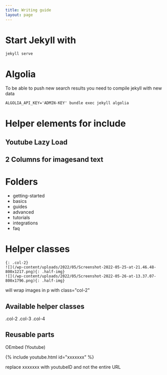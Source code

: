```yaml
---
title: Writing guide
layout: page
---
```


# Start Jekyll with 
```
jekyll serve
```

# Algolia

To be able to push new search results you need to compile jekyll with new data

```
ALGOLIA_API_KEY='ADMIN-KEY' bundle exec jekyll algolia
```

# Helper elements for include

## Youtube Lazy Load

## 2 Columns for imagesand text


# Folders

- getting-started
- basics
- guides
- advanced
- tutorials
- integrations
- faq

# Helper classes 

```
{: .col-2}
![](/wp-content/uploads/2022/05/Screenshot-2022-05-25-at-21.46.48-800x1217.png){: .half-img}
![](/wp-content/uploads/2022/05/Screenshot-2022-05-26-at-13.37.07-800x1796.png){: .half-img}
```

will wrap images in p with class="col-2"

## Available helper classes

.col-2
.col-3
.col-4

## Reusable parts

OEmbed (Youtube)

{% include youtube.html id="xxxxxxx" %}

replace xxxxxxx with youtubeID and not the entire URL
